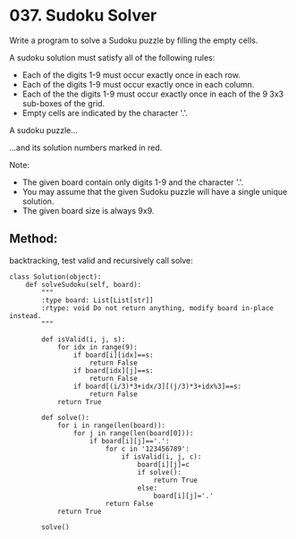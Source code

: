 # 037. Sudoku Solver

Write a program to solve a Sudoku puzzle by filling the empty cells.

A sudoku solution must satisfy all of the following rules:

- Each of the digits 1-9 must occur exactly once in each row.
- Each of the digits 1-9 must occur exactly once in each column.
- Each of the the digits 1-9 must occur exactly once in each of the 9 3x3 sub-boxes of the grid.
- Empty cells are indicated by the character '.'.


A sudoku puzzle...


...and its solution numbers marked in red.

Note:

- The given board contain only digits 1-9 and the character '.'.
- You may assume that the given Sudoku puzzle will have a single unique solution.
- The given board size is always 9x9.

## Method:

backtracking, test valid and recursively call solve:

    class Solution(object):
        def solveSudoku(self, board):
            """
            :type board: List[List[str]]
            :rtype: void Do not return anything, modify board in-place instead.
            """
            
            def isValid(i, j, s):
                for idx in range(9):
                    if board[i][idx]==s:
                        return False
                    if board[idx][j]==s:
                        return False
                    if board[(i/3)*3+idx/3][(j/3)*3+idx%3]==s:
                        return False
                return True
            
            def solve():
                for i in range(len(board)):
                    for j in range(len(board[0])):
                        if board[i][j]=='.':
                            for c in '123456789':
                                if isValid(i, j, c):
                                    board[i][j]=c
                                    if solve():
                                        return True
                                    else:
                                        board[i][j]='.'
                            return False
                return True
            
            solve()